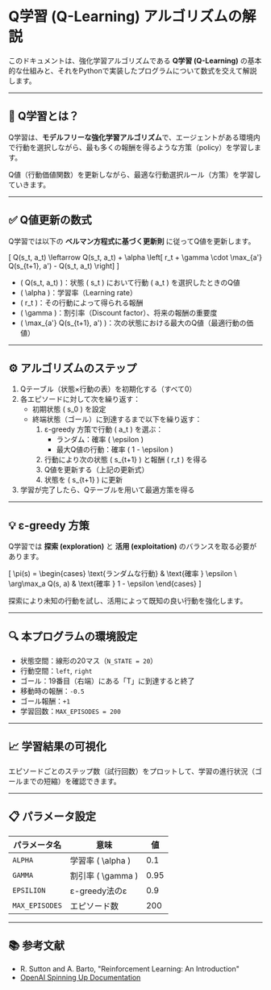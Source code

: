 # Q学習 (Q-Learning) アルゴリズムの解説

このドキュメントは、強化学習アルゴリズムである **Q学習 (Q-Learning)** の基本的な仕組みと、それをPythonで実装したプログラムについて数式を交えて解説します。

---

## 📘 Q学習とは？

Q学習は、**モデルフリーな強化学習アルゴリズム**で、エージェントがある環境内で行動を選択しながら、最も多くの報酬を得るような方策（policy）を学習します。

Q値（行動価値関数）を更新しながら、最適な行動選択ルール（方策）を学習していきます。

---

## ✅ Q値更新の数式

Q学習では以下の **ベルマン方程式に基づく更新則** に従ってQ値を更新します。

\[
Q(s_t, a_t) \leftarrow Q(s_t, a_t) + \alpha \left[ r_t + \gamma \cdot \max_{a'} Q(s_{t+1}, a') - Q(s_t, a_t) \right]
\]

- \( Q(s_t, a_t) \)：状態 \( s_t \) において行動 \( a_t \) を選択したときのQ値
- \( \alpha \)：学習率（Learning rate）
- \( r_t \)：その行動によって得られる報酬
- \( \gamma \)：割引率（Discount factor）、将来の報酬の重要度
- \( \max_{a'} Q(s_{t+1}, a') \)：次の状態における最大のQ値（最適行動の価値）

---

## ⚙️ アルゴリズムのステップ

1. Qテーブル（状態×行動の表）を初期化する（すべて0）
2. 各エピソードに対して次を繰り返す：
    - 初期状態 \( s_0 \) を設定
    - 終端状態（ゴール）に到達するまで以下を繰り返す：
        1. ε-greedy 方策で行動 \( a_t \) を選ぶ：
            - ランダム：確率 \( \epsilon \)
            - 最大Q値の行動：確率 \( 1 - \epsilon \)
        2. 行動により次の状態 \( s_{t+1} \) と報酬 \( r_t \) を得る
        3. Q値を更新する（上記の更新式）
        4. 状態を \( s_{t+1} \) に更新
3. 学習が完了したら、Qテーブルを用いて最適方策を得る

---

## 💡 ε-greedy 方策

Q学習では **探索 (exploration)** と **活用 (exploitation)** のバランスを取る必要があります。

\[
\pi(s) =
\begin{cases}
\text{ランダムな行動} & \text{確率 } \epsilon \\
\arg\max_a Q(s, a) & \text{確率 } 1 - \epsilon
\end{cases}
\]

探索により未知の行動を試し、活用によって既知の良い行動を強化します。

---

## 🔍 本プログラムの環境設定

- 状態空間：線形の20マス（`N_STATE = 20`）
- 行動空間：`left`, `right`
- ゴール：19番目（右端）にある「T」に到達すると終了
- 移動時の報酬：`-0.5`
- ゴール報酬：`+1`
- 学習回数：`MAX_EPISODES = 200`

---

## 📈 学習結果の可視化

エピソードごとのステップ数（試行回数）をプロットして、学習の進行状況（ゴールまでの短縮）を確認できます。

---

## 📋 パラメータ設定

| パラメータ名 | 意味 | 値 |
|--------------|------|----|
| `ALPHA`      | 学習率 \( \alpha \) | 0.1 |
| `GAMMA`      | 割引率 \( \gamma \) | 0.95 |
| `EPSILION`   | ε-greedy法のε       | 0.9 |
| `MAX_EPISODES` | エピソード数     | 200 |

---

## 📚 参考文献

- R. Sutton and A. Barto, "Reinforcement Learning: An Introduction"
- [OpenAI Spinning Up Documentation](https://spinningup.openai.com/)